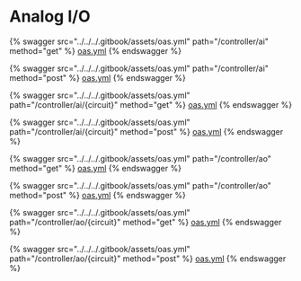 # Analog I/O



{% swagger src="../../../.gitbook/assets/oas.yml" path="/controller/ai" method="get" %}
[oas.yml](../../../.gitbook/assets/oas.yml)
{% endswagger %}

{% swagger src="../../../.gitbook/assets/oas.yml" path="/controller/ai" method="post" %}
[oas.yml](../../../.gitbook/assets/oas.yml)
{% endswagger %}

{% swagger src="../../../.gitbook/assets/oas.yml" path="/controller/ai/{circuit}" method="get" %}
[oas.yml](../../../.gitbook/assets/oas.yml)
{% endswagger %}

{% swagger src="../../../.gitbook/assets/oas.yml" path="/controller/ai/{circuit}" method="post" %}
[oas.yml](../../../.gitbook/assets/oas.yml)
{% endswagger %}

{% swagger src="../../../.gitbook/assets/oas.yml" path="/controller/ao" method="get" %}
[oas.yml](../../../.gitbook/assets/oas.yml)
{% endswagger %}

{% swagger src="../../../.gitbook/assets/oas.yml" path="/controller/ao" method="post" %}
[oas.yml](../../../.gitbook/assets/oas.yml)
{% endswagger %}

{% swagger src="../../../.gitbook/assets/oas.yml" path="/controller/ao/{circuit}" method="get" %}
[oas.yml](../../../.gitbook/assets/oas.yml)
{% endswagger %}

{% swagger src="../../../.gitbook/assets/oas.yml" path="/controller/ao/{circuit}" method="post" %}
[oas.yml](../../../.gitbook/assets/oas.yml)
{% endswagger %}
